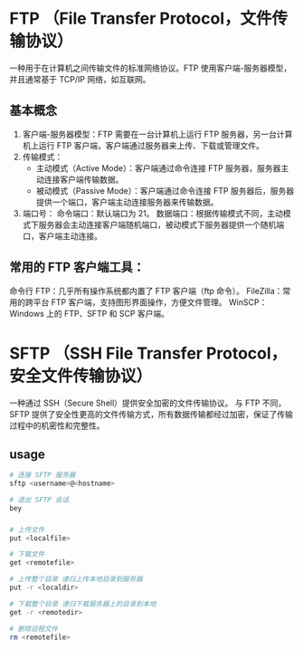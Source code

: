 # FTP （File Transfer Protocol，文件传输协议）

一种用于在计算机之间传输文件的标准网络协议。FTP 使用客户端-服务器模型，并且通常基于 TCP/IP 网络，如互联网。

## 基本概念

1. 客户端-服务器模型：FTP 需要在一台计算机上运行 FTP 服务器，另一台计算机上运行 FTP 客户端，客户端通过服务器来上传、下载或管理文件。
2. 传输模式：
   - 主动模式（Active Mode）：客户端通过命令连接 FTP 服务器，服务器主动连接客户端传输数据。
   - 被动模式（Passive Mode）：客户端通过命令连接 FTP 服务器后，服务器提供一个端口，客户端主动连接服务器来传输数据。
3. 端口号：
   命令端口：默认端口为 21。
   数据端口：根据传输模式不同，主动模式下服务器会主动连接客户端随机端口，被动模式下服务器提供一个随机端口，客户端主动连接。

## 常用的 FTP 客户端工具：

命令行 FTP：几乎所有操作系统都内置了 FTP 客户端（ftp 命令）。
FileZilla：常用的跨平台 FTP 客户端，支持图形界面操作，方便文件管理。
WinSCP：Windows 上的 FTP、SFTP 和 SCP 客户端。

# SFTP （SSH File Transfer Protocol，安全文件传输协议）

一种通过 SSH（Secure Shell）提供安全加密的文件传输协议。
与 FTP 不同，SFTP 提供了安全性更高的文件传输方式，所有数据传输都经过加密，保证了传输过程中的机密性和完整性。

## usage

```bash
# 连接 SFTP 服务器
sftp <username>@<hostname>

# 退出 SFTP 会话
bey
```

###

```bash
# 上传文件
put <localfile>

# 下载文件
get <remotefile>

# 上传整个目录 递归上传本地目录到服务器
put -r <localdir>

# 下载整个目录 递归下载服务器上的目录到本地
get -r <remotedir>

# 删除远程文件
rm <remotefile>
```
